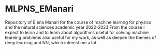 # MLPNS_EManari
Repository of Elena Manari for the course of machine learnng for physics and the natural sciences academic year 2022-2023
From the course I expect to learn and to learn about algorithms useful for solving machine learning problems also useful for my work, as well as deepen the themes of deep learning and NN, which interest me a lot.
